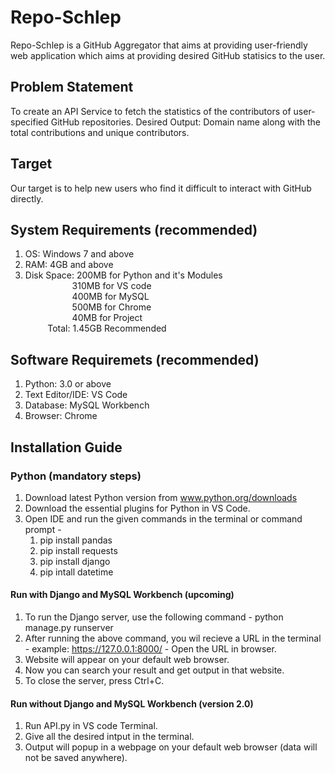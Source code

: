 # Repo-Schlep
Repo-Schlep is a GitHub Aggregator that aims at providing user-friendly web application which aims at providing desired GitHub statisics to the user.

## Problem Statement
To create an API Service to fetch the statistics of the contributors of user-specified GitHub repositories.
Desired Output: Domain name along with the total contributions and unique contributors.

## Target
Our target is to help new users who find it difficult to interact with GitHub directly. 

## System Requirements (recommended)
1. OS: Windows 7 and above
2. RAM: 4GB and above
3. Disk Space: 200MB for Python and it's Modules <br /> 
 &nbsp; &nbsp; &nbsp; &nbsp; &nbsp; &nbsp; &nbsp; &nbsp; &nbsp; &nbsp;310MB for VS code <br />
 &nbsp; &nbsp; &nbsp; &nbsp; &nbsp; &nbsp; &nbsp; &nbsp; &nbsp; &nbsp;400MB for MySQL <br />
 &nbsp; &nbsp; &nbsp; &nbsp; &nbsp; &nbsp; &nbsp; &nbsp; &nbsp; &nbsp;500MB for Chrome <br />
 &nbsp; &nbsp; &nbsp; &nbsp; &nbsp; &nbsp; &nbsp; &nbsp; &nbsp; &nbsp;40MB for Project <br />
 &nbsp; &nbsp; &nbsp; &nbsp; &nbsp;Total: 1.45GB Recommended

## Software Requiremets (recommended) 
1. Python: 3.0 or above
2. Text Editor/IDE: VS Code 
3. Database: MySQL Workbench
4. Browser: Chrome

## Installation Guide
### Python (mandatory steps)
1. Download latest Python version from www.python.org/downloads
2. Download the essential plugins for Python in VS Code.
3. Open IDE and run the given commands in the terminal or command prompt -
     1. pip install pandas
     2. pip install requests
     3. pip install django
     4. pip intall datetime
#### Run with Django and MySQL Workbench (upcoming)
1. To run the Django server, use the following command - 
     python manage.py runserver
2. After running the above command, you wil recieve a URL in the terminal - example: https://127.0.0.1:8000/ - Open the URL in browser.
3. Website will appear on your default web browser.
4. Now you can search your result and get output in that website.
5. To close the server, press Ctrl+C. 
#### Run without Django and MySQL Workbench (version 2.0)
1. Run API.py in VS code Terminal.
2. Give all the desired intput in the terminal.
3. Output will popup in a webpage on your default web browser (data will not be saved anywhere).
     
